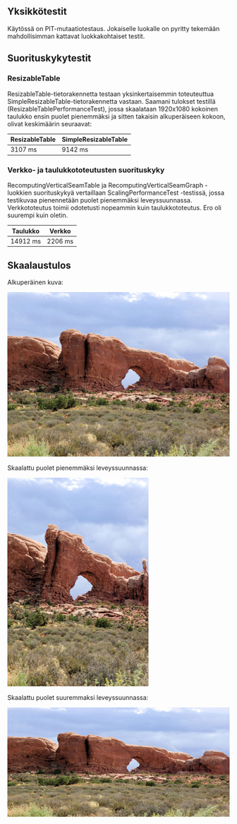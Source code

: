 ## Yksikkötestit

Käytössä on PIT-mutaatiotestaus. Jokaiselle luokalle on pyritty tekemään mahdollisimman kattavat luokkakohtaiset testit.

## Suorituskykytestit

### ResizableTable

ResizableTable-tietorakennetta testaan yksinkertaisemmin toteuteuttua SimpleResizableTable-tietorakennetta vastaan. Saamani tulokset testillä (ResizableTablePerformanceTest), jossa skaalataan 1920x1080 kokoinen taulukko ensin puolet pienemmäksi ja sitten takaisin alkuperäiseen kokoon, olivat keskimäärin seuraavat: 

| ResizableTable | SimpleResizableTable|
|----------|-------------|
| 3107 ms | 9142 ms |

### Verkko- ja taulukkototeutusten suorituskyky

RecomputingVerticalSeamTable ja RecomputingVerticalSeamGraph -luokkien suorituskykyä vertaillaan ScalingPerformanceTest -testissä, jossa testikuvaa pienennetään puolet pienemmäksi leveyssuunnassa. Verkkototeutus toimii odotetusti nopeammin kuin taulukkototeutus. Ero oli suurempi kuin oletin.

| Taulukko | Verkko|
|----------|-------------|
| 14912 ms | 2206 ms |


## Skaalaustulos

Alkuperäinen kuva:

![original arch](../jar/arch.jpg)

Skaalattu puolet pienemmäksi leveyssuunnassa:

![arch](../jar/arch_half_width.png)

Skaalattu puolet suuremmaksi leveyssuunnassa:

![arch](../jar/arch_one_and_a_half_width.png)


